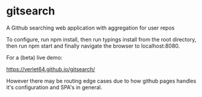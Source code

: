 # gitsearch

A Github searching web application with aggregation for user repos

To configure, run npm install, then run typings install from the root directory, then run npm start and finally navigate the browser to localhost:8080. 


For a (beta) live demo:

https://verlet64.github.io/gitsearch/

However there may be routing edge cases due to how github pages handles it's configuration and SPA's in general. 
